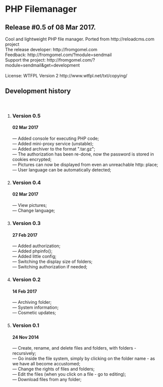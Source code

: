 <h1>PHP Filemanager</h1>
<h2>Release #0.5 of 08 Mar 2017.</h2>
Cool and lightweight PHP file manager. 
Ported from http://reloadcms.com project<br />
The release developer: http://fromgomel.com<br />
Feedback: http://fromgomel.com/?module=sendmail<br />
Support the project: http://fromgomel.com/?module=sendmail&get=development<br /><br />
License: WTFPL Version 2 http://www.wtfpl.net/txt/copying/

<h2>Development history</h2><br />
<ol>
	<li>
		<h3>Version 0.5</h3>
		<h4>02 Mar 2017</h4>
		<p>
			— Added console for executing PHP code;<br />
			— Added mini-proxy service (unstable);<br />
			— Added archiver to the format ".tar.gz";<br />
			— The authorization has been re-done, now the password is stored in cookies encrypted;<br />
			— Pictures can now be displayed from even an unreachable http: place;<br />
			— User language can be automatically detected;<br />
		</p>
	</li>
	<li>
		<h3>Version 0.4</h3>
		<h4>02 Mar 2017</h4>
		<p>
			— View pictures;<br />
			— Change language;<br />
		</p>
	</li>
	<li>
		<h3>Version 0.3</h3>
		<h4>27 Feb 2017</h4>
		<p>
			— Added authorization;<br />
			— Added phpinfo();<br />
			— Added little config;<br />
			— Switching the display size of folders;<br />
			— Switching authorization if needed;<br />
		</p>
	</li>
	<li>
		<h3>Version 0.2</h3>
		<h4>14 Feb 2017</h4>
		<p>
			— Archiving folder;<br />
			— System information;<br />
			— Cosmetic updates;<br />
		</p>
	</li>
	<li>
		<h3>Version 0.1</h3>
		<h4>24 Nov 2014</h4>
		<p>
			— Create, rename, and delete files and folders, with folders - recursively;<br />
			— Go inside the file system, simply by clicking on the folder name - as we have all become accustomed;<br />
			— Change the rights of files and folders;<br />
			— Edit the files (when you click on a file - go to editing);<br />
			— Download files from any folder;<br />
		</p>
	</li>
</ol>
<br />